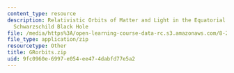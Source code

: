 ```yaml
---
content_type: resource
description: Relativistic Orbits of Matter and Light in the Equatorial Plane of a
  Schwarzschild Black Hole
file: /media/https%3A/open-learning-course-data-rc.s3.amazonaws.com/8-224-exploring-black-holes-general-relativity-astrophysics-spring-2003/9fc0960e6997e054ee474dabfd77e5a2_GRorbits.zip
file_type: application/zip
resourcetype: Other
title: GRorbits.zip
uid: 9fc0960e-6997-e054-ee47-4dabfd77e5a2
---
```

